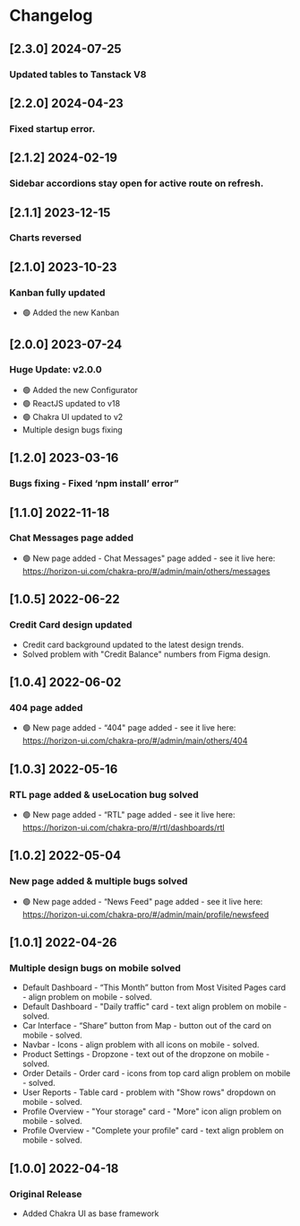 # Changelog
## [2.3.0] 2024-07-25

### Updated tables to Tanstack V8

## [2.2.0] 2024-04-23

### Fixed startup error. 
## [2.1.2] 2024-02-19

### Sidebar accordions stay open for active route on refresh.
## [2.1.1] 2023-12-15

### Charts reversed
## [2.1.0] 2023-10-23

### Kanban fully updated

- 🟢 Added the new Kanban

## [2.0.0] 2023-07-24
### Huge Update: v2.0.0
- 🟢 Added the new Configurator
- 🟢 ReactJS updated to v18
- 🟢 Chakra UI updated to v2
- Multiple design bugs fixing


## [1.2.0] 2023-03-16
### Bugs fixing - Fixed ‘npm install’ error”


## [1.1.0] 2022-11-18

### Chat Messages page added

- 🟢 New page added - Chat Messages" page added - see it live here: https://horizon-ui.com/chakra-pro/#/admin/main/others/messages

## [1.0.5] 2022-06-22

### Credit Card design updated

- Credit card background updated to the latest design trends.
- Solved problem with "Credit Balance" numbers from Figma design.

## [1.0.4] 2022-06-02

### 404 page added

- 🟢 New page added - “404" page added - see it live here: https://horizon-ui.com/chakra-pro/#/admin/main/others/404

## [1.0.3] 2022-05-16

### RTL page added & useLocation bug solved

- 🟢 New page added - “RTL" page added - see it live here: https://horizon-ui.com/chakra-pro/#/rtl/dashboards/rtl

## [1.0.2] 2022-05-04

### New page added & multiple bugs solved

- 🟢 New page added - “News Feed" page added - see it live here: https://horizon-ui.com/chakra-pro/#/admin/main/profile/newsfeed

## [1.0.1] 2022-04-26

### Multiple design bugs on mobile solved

- Default Dashboard - “This Month” button from Most Visited Pages card - align problem on mobile - solved.
- Default Dashboard - "Daily traffic" card - text align problem on mobile - solved.
- Car Interface - “Share” button from Map - button out of the card on mobile - solved.
- Navbar - Icons - align problem with all icons on mobile - solved.
- Product Settings - Dropzone - text out of the dropzone on mobile - solved.
- Order Details - Order card - icons from top card align problem on mobile - solved.
- User Reports - Table card - problem with "Show rows" dropdown on mobile - solved.
- Profile Overview - "Your storage" card - "More" icon align problem on mobile - solved.
- Profile Overview - "Complete your profile" card - text align problem on mobile - solved.

## [1.0.0] 2022-04-18

### Original Release

- Added Chakra UI as base framework
